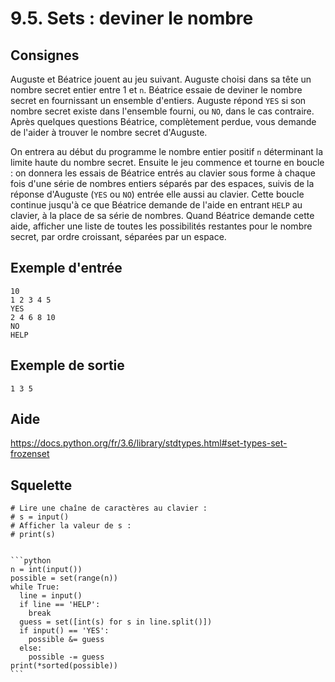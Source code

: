 # 9.5. Sets : deviner le nombre

## Consignes

Auguste et Béatrice jouent au jeu suivant. Auguste choisi dans sa tête un nombre secret entier entre 1 et `n`. Béatrice essaie de deviner le nombre secret en fournissant un ensemble d'entiers. Auguste répond `YES` si son nombre secret existe dans l'ensemble fourni, ou `NO`, dans le cas contraire. Après quelques questions Béatrice, complètement perdue, vous demande de l'aider à trouver le nombre secret d'Auguste.

On entrera au début du programme le nombre entier positif `n` déterminant la limite haute du nombre secret. Ensuite le jeu commence et tourne en boucle : on donnera les essais de Béatrice entrés au clavier sous forme à chaque fois d'une série de nombres entiers séparés par des espaces, suivis de la réponse d'Auguste (`YES` ou `NO`) entrée elle aussi au clavier. Cette boucle continue jusqu'à ce que Béatrice demande de l'aide en entrant `HELP` au clavier, à la place de sa série de nombres. Quand Béatrice demande cette aide, afficher une liste de toutes les possibilités restantes pour le nombre secret, par ordre croissant, séparées par un espace.

## Exemple d'entrée

```
10
1 2 3 4 5
YES
2 4 6 8 10
NO
HELP
```

## Exemple de sortie

```
1 3 5
```

## Aide

https://docs.python.org/fr/3.6/library/stdtypes.html#set-types-set-frozenset

## Squelette

```{code-cell} python
# Lire une chaîne de caractères au clavier :
# s = input()
# Afficher la valeur de s :
# print(s)
```

````{dropdown} Proposition de solution

```python
n = int(input())
possible = set(range(n))
while True:
  line = input()
  if line == 'HELP':
    break
  guess = set([int(s) for s in line.split()])
  if input() == 'YES':
    possible &= guess
  else:
    possible -= guess
print(*sorted(possible))
```
````
